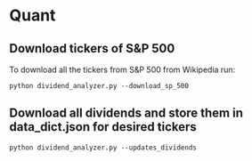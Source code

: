# Quant
## Download tickers of S&P 500
To download all the tickers from S&P 500 from Wikipedia run:

`python dividend_analyzer.py --download_sp_500`

## Download all dividends and store them in data_dict.json for desired tickers

`python dividend_analyzer.py --updates_dividends`
